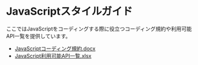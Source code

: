 # JavaScriptスタイルガイド

ここではJavaScriptをコーディングする際に役立つコーディング規約や利用可能API一覧を提供しています。

- [JavaScriptコーディング規約.docx](./JavaScriptコーディング規約.docx)
- [JavaScript利用可能API一覧.xlsx](./JavaScript利用可能API一覧.xlsx)
